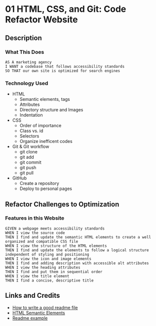 # 01 HTML, CSS, and Git: Code Refactor Website

## Description
### What This  Does
```
AS A marketing agency
I WANT a codebase that follows accessibility standards
SO THAT our own site is optimized for search engines
```

### Technology Used


* HTML
  * Semantic elements, tags
  * Attributes
  * Directory structure and Images
  * Indentation 
* CSS
  * Order of importance
  * Class vs. id
  * Selectors
  * Organize inefficent codes
* Git & Git workflow
  * git clone
  * git add
  * git commit
  * git push
  * git pull
* GitHub
  * Create a repository
  * Deploy to personal pages


## Refactor Challenges to Optimization
### Features in this Website
```
GIVEN a webpage meets accessibility standards 
WHEN I view the source code
THEN I find and update the semantic HTML elements to create a well organized and compatible CSS file
WHEN I view the structure of the HTML elements
THEN I find and update the elements to follow a logical structure independent of styling and positioning
WHEN I view the icon and image elements
THEN I find and adding description with accessible alt attributes
WHEN I view the heading attributes
THEN I find and put them in sequential order
WHEN I view the title element
THEN I find a concise, descriptive title
```


## Links and Credits

* [How to write a good readme file](https://www.freecodecamp.org/news/how-to-write-a-good-readme-file/)
* [HTML Semantic Elements](https://www.w3schools.com/html/html5_semantic_elements.asp)
* [Readme example](https://github.com/larymak/Html-Css-Recap)
